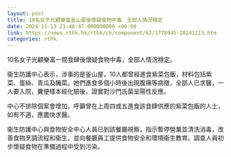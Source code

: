 ```yaml
---
layout: post
title: 10名女子光顧樂富釜山屋後懷疑食物中毒　全部人情況穩定
date: 2024-11-13 21:48:47.000000000 +08:00
link: https://news.rthk.hk/rthk/ch/component/k2/1778945-20241113.htm
categories: rthk
---
```


10名女子光顧樂富一間食肆後懷疑食物中毒，全部人情況穩定。

衞生防護中心表示，涉事的是釜山屋，10人都曾經進食紫菜包飯，材料包括紫菜、蛋絲、青瓜及醃菜。她們進食多個小時後出現腹痛等病徵，全部人已求醫，一人要入院，糞便樣本經化驗後，證實對沙門氏菌呈陽性反應。

中心不排除個案會增加，呼籲曾在上周四或五進食該食肆供應的紫菜包飯的人士，如有不適，應盡快求醫。

衞生防護中心與食物安全中心人員已到該餐廳視察，指示暫停營業並清洗消毒，改善食物烹調流程和衞生，並向餐廳員工提供食物安全和環境衞生教育。調查人員初步懷疑食物在準備過程中受到污染。
